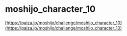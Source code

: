 # moshijo_character_10

[https://paiza.jp/moshijo/challenge/moshijo_character_10](https://paiza.jp/moshijo/challenge/moshijo_character_10)